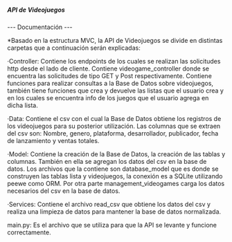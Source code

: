 ##### API de Videojuegos

--- Documentación ---

*Basado en la estructura MVC, la API de Videojuegos se divide en distintas carpetas que a continuación serán explicadas:

·Controller: Contiene los endpoints de los cuales se realizan las solicitudes http desde el lado de cliente. Contiene videogame_controller donde se encuentra las solicitudes de tipo GET y Post respectivamente. Contiene funciones para realizar consultas a la Base de Datos sobre videojuegos, también tiene funciones que crea y
devuelve las listas que el usuario crea y en los cuales se encuentra info de los juegos que el usuario agrega en dicha lista.

·Data: Contiene el csv con el cual la Base de Datos obtiene los registros de los videojuegos para su posterior utilización. Las columnas que se extraen del csv son: Nombre, genero, plataforma, desarrollador, publicador, fecha de lanzamiento y ventas totales.

·Model: Contiene la creación de la Base de Datos, la creación de las tablas y columnas. También en ella se agregan los datos del csv en la base de datos.
Los archivos que la contiene son database_model que es donde se construyen las tablas lista y videojuegos, la conexión es a SQLite utilizando peewe como ORM.
Por otra parte management_videogames carga los datos necesarios del csv en la base de datos.

·Services: Contiene el archivo read_csv que obtiene los datos del csv y realiza una limpieza de datos para mantener la base de datos normalizada.

main.py: Es el archivo que se utiliza para que la API se levante y funcione correctamente.
